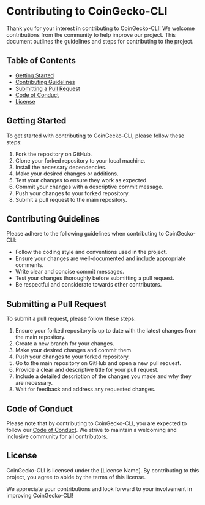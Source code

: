 # Contributing to CoinGecko-CLI

Thank you for your interest in contributing to CoinGecko-CLI! We welcome contributions from the community to help improve our project. This document outlines the guidelines and steps for contributing to the project.

## Table of Contents
- [Getting Started](#getting-started)
- [Contributing Guidelines](#contributing-guidelines)
- [Submitting a Pull Request](#submitting-a-pull-request)
- [Code of Conduct](#code-of-conduct)
- [License](#license)

## Getting Started
To get started with contributing to CoinGecko-CLI, please follow these steps:

1. Fork the repository on GitHub.
2. Clone your forked repository to your local machine.
3. Install the necessary dependencies.
4. Make your desired changes or additions.
5. Test your changes to ensure they work as expected.
6. Commit your changes with a descriptive commit message.
7. Push your changes to your forked repository.
8. Submit a pull request to the main repository.

## Contributing Guidelines
Please adhere to the following guidelines when contributing to CoinGecko-CLI:

- Follow the coding style and conventions used in the project.
- Ensure your changes are well-documented and include appropriate comments.
- Write clear and concise commit messages.
- Test your changes thoroughly before submitting a pull request.
- Be respectful and considerate towards other contributors.

## Submitting a Pull Request
To submit a pull request, please follow these steps:

1. Ensure your forked repository is up to date with the latest changes from the main repository.
2. Create a new branch for your changes.
3. Make your desired changes and commit them.
4. Push your changes to your forked repository.
5. Go to the main repository on GitHub and open a new pull request.
6. Provide a clear and descriptive title for your pull request.
7. Include a detailed description of the changes you made and why they are necessary.
8. Wait for feedback and address any requested changes.

## Code of Conduct
Please note that by contributing to CoinGecko-CLI, you are expected to follow our [Code of Conduct](link-to-code-of-conduct). We strive to maintain a welcoming and inclusive community for all contributors.

## License
CoinGecko-CLI is licensed under the [License Name]. By contributing to this project, you agree to abide by the terms of this license.

We appreciate your contributions and look forward to your involvement in improving CoinGecko-CLI!
